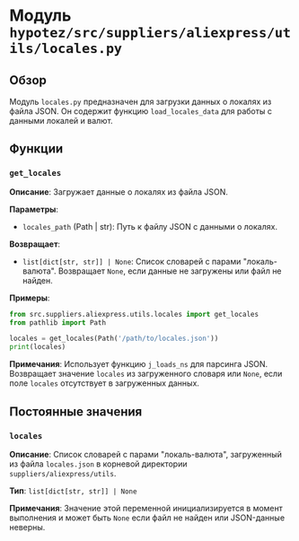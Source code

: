 # Модуль `hypotez/src/suppliers/aliexpress/utils/locales.py`

## Обзор

Модуль `locales.py` предназначен для загрузки данных о локалях из файла JSON.  Он содержит функцию `load_locales_data` для работы с данными локалей и валют.

## Функции

### `get_locales`

**Описание**: Загружает данные о локалях из файла JSON.

**Параметры**:
- `locales_path` (Path | str): Путь к файлу JSON с данными о локалях.

**Возвращает**:
- `list[dict[str, str]] | None`: Список словарей с парами "локаль-валюта". Возвращает `None`, если данные не загружены или файл не найден.

**Примеры**:
```python
from src.suppliers.aliexpress.utils.locales import get_locales
from pathlib import Path

locales = get_locales(Path('/path/to/locales.json'))
print(locales)
```

**Примечания**: Использует функцию `j_loads_ns` для парсинга JSON.  Возвращает значение `locales` из загруженного словаря или `None`, если поле `locales` отсутствует в загруженных данных.

## Постоянные значения

### `locales`

**Описание**: Список словарей с парами "локаль-валюта", загруженный из файла `locales.json` в корневой директории `suppliers/aliexpress/utils`.

**Тип**: `list[dict[str, str]] | None`

**Примечания**: Значение этой переменной инициализируется в момент выполнения и может быть `None` если файл не найден или JSON-данные неверны.